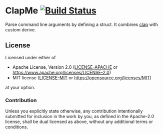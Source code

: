 # ClapMe [![Build Status](https://travis-ci.org/droundy/clapme.svg?branch=master)](https://travis-ci.org/droundy/clapme)

Parse command line arguments by defining a struct.  It combines
[clap](https://crates.io/crates/clap) with custom derive.

## License

Licensed under either of

- Apache License, Version 2.0 ([LICENSE-APACHE](LICENSE-APACHE) or
  <https://www.apache.org/licenses/LICENSE-2.0>)
- MIT license ([LICENSE-MIT](LICENSE-MIT) or
  <https://opensource.org/licenses/MIT>)

at your option.

### Contribution

Unless you explicitly state otherwise, any contribution intentionally
submitted for inclusion in the work by you, as defined in the
Apache-2.0 license, shall be dual licensed as above, without any
additional terms or conditions.

